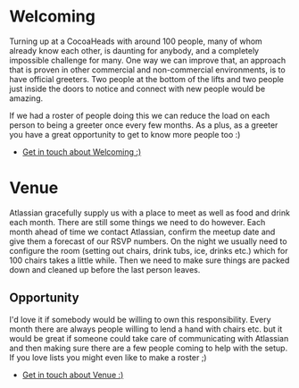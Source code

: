 Welcoming
=========

Turning up at a CocoaHeads with around 100 people, many of whom already know each other, is daunting for anybody, and a completely impossible challenge for many. One way we can improve that, an approach that is proven in other commercial and non-commercial environments, is to have official greeters. Two people at the bottom of the lifts and two people just inside the doors to notice and connect with new people would be amazing.

If we had a roster of people doing this we can reduce the load on each person to being a greeter once every few months. As a plus, as a greeter you have a great opportunity to get to know more people too :)

* [Get in touch about Welcoming :)](mailto:cch@karlbowden.com?subject=CocoaHeads%20Volunteering:%20Welcoming)

Venue
=====

Atlassian gracefully supply us with a place to meet as well as food and drink each month. There are still some things we need to do however. Each month ahead of time we contact Atlassian, confirm the meetup date and give them a forecast of our RSVP numbers. On the night we usually need to configure the room (setting out chairs, drink tubs, ice, drinks etc.) which for 100 chairs takes a little while. Then we need to make sure things are packed down and cleaned up before the last person leaves.

Opportunity
-----------

I'd love it if somebody would be willing to own this responsibility. Every month there are always people willing to lend a hand with chairs etc. but it would be great if someone could take care of communicating with Atlassian and then making sure there are a few people coming to help with the setup. If you love lists you might even like to make a roster ;)

* [Get in touch about Venue :)](mailto:cch@karlbowden.com?subject=CocoaHeads%20Volunteering:%20Venue)
